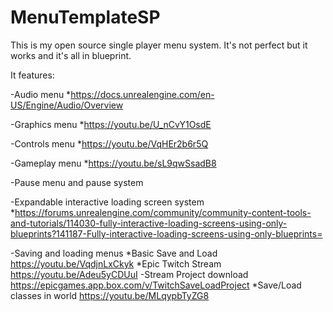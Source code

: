 # MenuTemplateSP
This is my open source single player menu system. It's not perfect but it works and it's all in blueprint.

It features:

  -Audio menu
    *https://docs.unrealengine.com/en-US/Engine/Audio/Overview 
    
  -Graphics menu
    *https://youtu.be/U_nCvY1OsdE
    
  -Controls menu
    *https://youtu.be/VqHEr2b6r5Q
    
  -Gameplay menu
    *https://youtu.be/sL9qwSsadB8
    
  -Pause menu and pause system
  
  -Expandable interactive loading screen system
    *https://forums.unrealengine.com/community/community-content-tools-and-tutorials/114030-fully-interactive-loading-screens-using-only-blueprints?141187-Fully-interactive-loading-screens-using-only-blueprints=
    
  -Saving and loading menus
    *Basic Save and Load https://youtu.be/VqdjnLxCkyk
    *Epic Twitch Stream https://youtu.be/Adeu5yCDUuI
      -Stream Project download https://epicgames.app.box.com/v/TwitchSaveLoadProject 
    *Save/Load classes in world https://youtu.be/MLqypbTyZG8 
 
